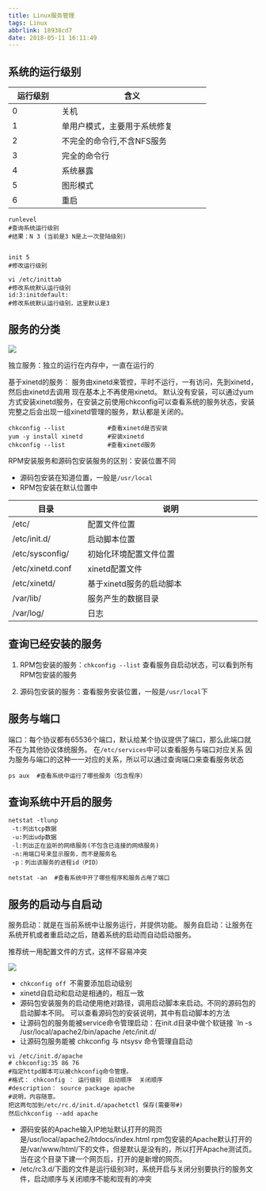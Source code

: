 ```yaml
---
title: Linux服务管理
tags: Linux
abbrlink: 18938cd7
date: 2018-05-11 16:11:49
---
```


<style>
table th:nth-of-type(1){
width: 20%;
}
table th:nth-of-type(2){
width: 60%
;
}
table th:nth-of-type(3){
width: 20%;
}

</style>



## 系统的运行级别

| 运行级别 | 含义                         |
| -------- | ---------------------------- |
| 0        | 关机                         |
| 1        | 单用户模式，主要用于系统修复 |
| 2        | 不完全的命令行,不含NFS服务   |
| 3        | 完全的命令行                 |
| 4        | 系统暴露                     |
| 5        | 图形模式                     |
| 6        | 重启                         |

```
runlevel
#查询系统运行级别
#结果：N 3 (当前是3 N是上一次登陆级别)


init 5				
#修改运行级别

vi /etc/inittab		
#修改系统默认运行级别
id:3:initdefault:
#修改系统默认运行级别，这里默认是3
```


<!--more-->

## 服务的分类
![](http://ow3dy62zt.bkt.clouddn.com/IMG33.png)

独立服务：独立的运行在内存中，一直在运行的

基于xinetd的服务：
服务由xinetd来管控，平时不运行，一有访问，先到xinetd，然后由xinetd去调用
现在基本上不再使用xinetd。
默认没有安装，可以通过yum方式安装xinetd服务，在安装之前使用chkconfig可以查看系统的服务状态，安装完整之后会出现一组xinetd管理的服务，默认都是关闭的。
```
chkconfig --list			#查看xinetd是否安装
yum -y install xinetd		#安装xinetd
chkconfig --list			#查看xinetd服务
```

RPM安装服务和源码包安装服务的区别：安装位置不同
* 源码包安装在知道位置，一般是`/usr/local`
* RPM包安装在默认位置中


| 目录             | 说明                     |
| ---------------- | ------------------------ |
| /etc/            | 配置文件位置             |
| /etc/init.d/     | 启动脚本位置             |
| /etc/sysconfig/  | 初始化环境配置文件位置   |
| /etc/xinetd.conf | xinetd配置文件           |
| /etc/xinetd/     | 基于xinetd服务的启动脚本 |
| /var/lib/        | 服务产生的数据目录       |
| /var/log/        | 日志                     |




## 查询已经安装的服务
1. RPM包安装的服务：`chkconfig --list`
查看服务自启动状态，可以看到所有RPM包安装的服务

2. 源码包安装的服务：查看服务安装位置，一般是`/usr/local`下



## 服务与端口
端口：每个协议都有65536个端口，默认给某个协议提供了端口，那么此端口就不在为其他协议体统服务。
在`/etc/services`中可以查看服务与端口对应关系
因为服务与端口的这种一一对应的关系，所以可以通过查询端口来查看服务状态
```
ps aux  #查看系统中运行了哪些服务（包含程序）
```

## 查询系统中开启的服务
```
netstat -tlunp
 -t:列出tcp数据
 -u:列出udp数据
 -l:列出正在监听的网络服务(不包含已连接的网络服务)
 -n:用端口号来显示服务，而不是服务名
 -p：列出该服务的进程id（PID）

netstat -an  #查看系统中开了哪些程序和服务占用了端口
```



## 服务的启动与自启动
服务启动：就是在当前系统中让服务运行，并提供功能。
服务自启动：让服务在系统开机或者重启动之后，随着系统的启动而自动启动服务。



推荐统一用配置文件的方式，这样不容易冲突

![](http://ow3dy62zt.bkt.clouddn.com/IMG32.jpg)

* `chkconfig off `不需要添加启动级别
* xinetd自启动和启动是相通的，相互一致
* 源码包安装服务的启动使用绝对路径，调用启动脚本来启动。不同的源码包的启动脚本不同。
可以查看源码包的安装说明，其中有启动脚本的方法
*  让源码包的服务能被service命令管理启动：在init.d目录中做个软链接
`ln -s /usr/local/apache2/bin/apache    /etc/init.d/
*  让源码包服务能被 chkconfig 与  ntsysv 命令管理自启动
```
vi /etc/init.d/apache
# chkconfig:35 86 76
#指定httpd脚本可以被chkconfig命令管理。
#格式： chkconfig ： 运行级别  启动顺序  关闭顺序
#description： source package apache   
#说明，内容随意。
把这两句加到/etc/rc.d/init.d/apachetctl 保存(需要带#)
然后chkconfig --add apache
```
* 源码安装的Apache输入IP地址默认打开的网页是/usr/local/apache2/htdocs/index.html
rpm包安装的Apache默认打开的是/var/www/html/下的文件，但是默认是没有的，所以打开Apache测试页。当在这个目录下建一个网页后，打开的是新增的网页。
* /etc/rc3.d/下面的文件是运行级别3时，系统开启与关闭分别要执行的服务文件，启动顺序与关闭顺序不能和现有的冲突







